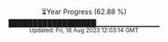 <p align="center">
⏳Year Progress (62.88 %) <br>
██████████████████▁▁▁▁▁▁▁▁▁▁▁▁ <br>
<sub>Updated: Fri, 18 Aug 2023 12:03:14 GMT</sub>
</p>

